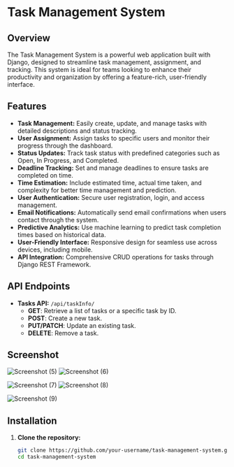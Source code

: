 # Task Management System

## Overview

The Task Management System is a powerful web application built with Django, designed to streamline task management, assignment, and tracking. This system is ideal for teams looking to enhance their productivity and organization by offering a feature-rich, user-friendly interface.

## Features

- **Task Management:** Easily create, update, and manage tasks with detailed descriptions and status tracking.
- **User Assignment:** Assign tasks to specific users and monitor their progress through the dashboard.
- **Status Updates:** Track task status with predefined categories such as Open, In Progress, and Completed.
- **Deadline Tracking:** Set and manage deadlines to ensure tasks are completed on time.
- **Time Estimation:** Include estimated time, actual time taken, and complexity for better time management and prediction.
- **User Authentication:** Secure user registration, login, and access management.
- **Email Notifications:** Automatically send email confirmations when users contact through the system.
- **Predictive Analytics:** Use machine learning to predict task completion times based on historical data.
- **User-Friendly Interface:** Responsive design for seamless use across devices, including mobile.
- **API Integration:** Comprehensive CRUD operations for tasks through Django REST Framework.

## API Endpoints

- **Tasks API:** `/api/taskInfo/`
  - **GET**: Retrieve a list of tasks or a specific task by ID.
  - **POST**: Create a new task.
  - **PUT/PATCH**: Update an existing task.
  - **DELETE**: Remove a task.

## Screenshot
![Screenshot (5)](https://github.com/user-attachments/assets/7ed14f5f-74d5-472e-92b9-3a5c8295a7e5)
![Screenshot (6)](https://github.com/user-attachments/assets/4fd44acc-03eb-40fd-97b8-b784afc8e9b9)

![Screenshot (7)](https://github.com/user-attachments/assets/92fd6561-85f9-4163-9187-ca47f4d16f13)
![Screenshot (8)](https://github.com/user-attachments/assets/d96dc89f-d214-424e-b407-c61e70af60eb)

![Screenshot (9)](https://github.com/user-attachments/assets/14fcabe0-4d2b-4f20-9cf1-523be445bf47)

## Installation

1. **Clone the repository:**

   ```bash
   git clone https://github.com/your-username/task-management-system.git
   cd task-management-system
